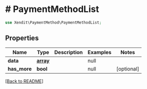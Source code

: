 # # PaymentMethodList


```php
use Xendit\PaymentMethod\PaymentMethodList;
```

## Properties

Name | Type | Description | Examples | Notes
------------ | ------------- | ------------- | ------------- | ------------- 
**data** | [**array**](PaymentMethod.md) |  | null | 
**has_more** | **bool** |  | null |  [optional]

[[Back to README]](../../README.md)
